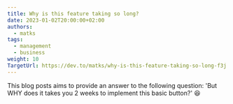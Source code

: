 ```yaml
---
title: Why is this feature taking so long?
date: 2023-01-02T20:00:00+02:00
authors:
  - matks
tags:
  - management
  - business
weight: 10
TargetUrl: https://dev.to/matks/why-is-this-feature-taking-so-long-f3j
---
```


This blog posts aims to provide an answer to the following question: 'But WHY does it takes you 2 weeks to implement this basic button?' 😆

<!--more-->
